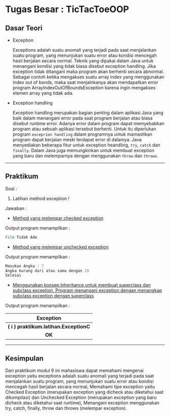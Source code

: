 # Tugas Besar : TicTacToeOOP

## Dasar Teori

* Exception 

    Exceptions adalah suatu anomali yang terjadi pada saat menjalankan suatu program, yang menunjukan suatu error atau kondisi mencegah hasil berjalan secara normal. Teknik yang dipakai dalam Java untuk menangani kondisi yang tidak biasa disebut exception handling. Jika exception tidak ditangani maka program akan berhenti secara abnormal. Sebagai contoh ketika mengakses suatu array index yang menggunakan index out of bonds, maka saat menjalnkanya akan mendapatkan error program ArrayIndexOutOfBoundsException karena ingin mengakses elemen array yang tidak ada.  
  
* Exception handling 
  
    Exception handling merupakan bagian penting dalam aplikasi Java yang baik dalam menangani error pada saat program berjalan atau biasa disebut runtime error. Adanya error dalam program dapat memyebabkan program atau sebuah aplikasi tersebut berhenti. Untuk itu diperlukan program `exceprion handling` dalam programnya untuk mamastikan program dapat berjalan meski terdapat error di dalamya. Java menyediakan beberapa fitur untuk exception heandling, `try`, `catch` dan `finally`. Dalam  Java juga memungkinkan untuk membuat exception yang baru dan melemparnya dengan menggunakan `throw` dan `throws`.

<hr>

## Praktikum

Soal :
1. Latihan method exception ! 

Jawaban :

  - [Method yang melempar checked exception](https://github.com/iddfian/20104031_Idfian-Azhar-Hidayat_Pemrograman-2/blob/Modul9/src/Praktikum/latihan/Percobaan7.java)

Output program menampilkan :

````java
File Tidak Ada
````

   - [Method yang melempar unchecked exception](https://github.com/iddfian/20104031_Idfian-Azhar-Hidayat_Pemrograman-2/blob/Modul9/src/Praktikum/latihan/Percobaan.java)

Output program menampilkan :

````java
Masukan Angka : 7
Angka kurang dari atau sama dengan 10
Selesai
````

   - [Menggunakan konsep Inheritance untuk membuat superclass dan subclass exception. Program menangani exception dengan menangkap subclass exception dengan superclass](https://github.com/iddfian/20104031_Idfian-Azhar-Hidayat_Pemrograman-2/blob/Modul9/src/Praktikum/latihan/Demo.java)

Output program menampilkan :

|**Exception**|
|:-----:|
|**( i ) praktikum.latihan.ExceptionC**|
|**OK**|


<hr>

## Kesimpulan
Dari praktikum modul 9 ini mahasiswa dapat memahami mengenai exception yaitu exceptions adalah suatu anomali yang terjadi pada saat menjalankan suatu program, yang menunjukan suatu error atau kondisi mencegah hasil berjalan secara normal, Memahami tipe exception yaitu Checked Exception (merupakan exception yang dicheck atau diketahui saat dikompilasi) dan Unchecked Exception (merupakan exception yang baru dicheck atau diketahui saat runtime), Menangani exception menggunakan try, catch, finally, throw dan throws (melempar exception).

